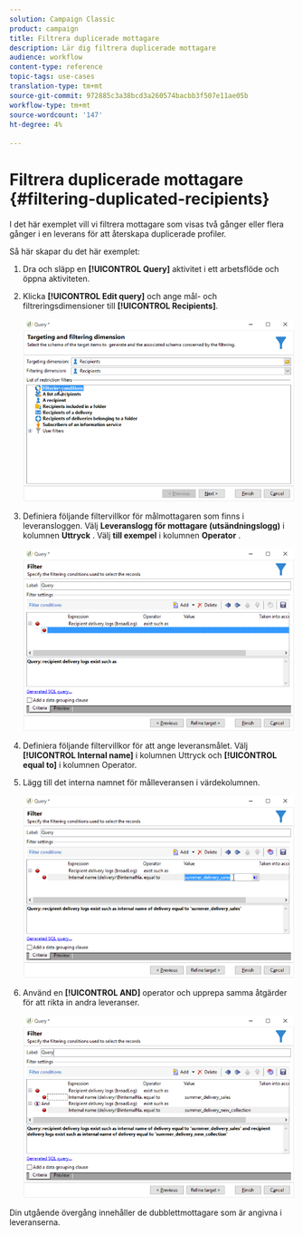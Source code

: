 ```yaml
---
solution: Campaign Classic
product: campaign
title: Filtrera duplicerade mottagare
description: Lär dig filtrera duplicerade mottagare
audience: workflow
content-type: reference
topic-tags: use-cases
translation-type: tm+mt
source-git-commit: 972885c3a38bcd3a260574bacbb3f507e11ae05b
workflow-type: tm+mt
source-wordcount: '147'
ht-degree: 4%

---
```



# Filtrera duplicerade mottagare {#filtering-duplicated-recipients}

I det här exemplet vill vi filtrera mottagare som visas två gånger eller flera gånger i en leverans för att återskapa duplicerade profiler.

Så här skapar du det här exemplet:

1. Dra och släpp en **[!UICONTROL Query]** aktivitet i ett arbetsflöde och öppna aktiviteten.
1. Klicka **[!UICONTROL Edit query]** och ange mål- och filtreringsdimensioner till **[!UICONTROL Recipients]**.

   ![](assets/query_recipients_1.png)

1. Definiera följande filtervillkor för målmottagaren som finns i leveransloggen. Välj **Leveranslogg för mottagare (utsändningslogg)** i kolumnen **Uttryck** . Välj **till exempel** i kolumnen **Operator** .

   ![](assets/query_recipients_2.png)

1. Definiera följande filtervillkor för att ange leveransmålet. Välj **[!UICONTROL Internal name]** i kolumnen Uttryck och **[!UICONTROL equal to]** i kolumnen Operator.
1. Lägg till det interna namnet för målleveransen i värdekolumnen.

   ![](assets/query_recipients_3.png)

1. Använd en **[!UICONTROL AND]** operator och upprepa samma åtgärder för att rikta in andra leveranser.

   ![](assets/query_recipients_4.png)

Din utgående övergång innehåller de dubblettmottagare som är angivna i leveranserna.
